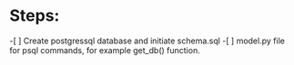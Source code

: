 # Steps:
-[ ] Create postgressql database and initiate schema.sql
-[ ] model.py file for psql commands, for example get_db() function.
